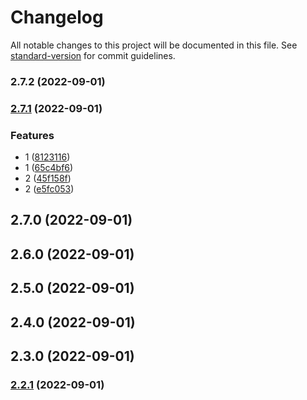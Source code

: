 # Changelog

All notable changes to this project will be documented in this file. See [standard-version](https://github.com/conventional-changelog/standard-version) for commit guidelines.

### 2.7.2 (2022-09-01)

### [2.7.1](https://github.com/chan-wired/actions_test_2/compare/v2.5.0...v2.7.1) (2022-09-01)


### Features

* 1 ([8123116](https://github.com/chan-wired/actions_test_2/commit/8123116192285a08f64f98965087aa81742a55f8))
* 1 ([65c4bf6](https://github.com/chan-wired/actions_test_2/commit/65c4bf682d1fa1a61a8ae6b7cb451e96d8f3355c))
* 2 ([45f158f](https://github.com/chan-wired/actions_test_2/commit/45f158f5ac0f11ad35519a60e9684e51b235352f))
* 2 ([e5fc053](https://github.com/chan-wired/actions_test_2/commit/e5fc053b1d5822c975787ad37d55189d53977b25))

## 2.7.0 (2022-09-01)

## 2.6.0 (2022-09-01)

## 2.5.0 (2022-09-01)

## 2.4.0 (2022-09-01)

## 2.3.0 (2022-09-01)

### [2.2.1](https://github.com/chan-wired/actions_test/compare/v2.2.0...v2.2.1) (2022-09-01)
